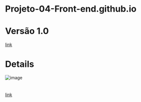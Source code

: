 # Projeto-04-Front-end.github.io

# Versão 1.0
[link](https://thiagomassenomaciel.github.io/Projeto-04-Front-end.github.io/)

# Details
![image](https://github.com/ThiagoMassenoMaciel/Projeto-04-Front-end.github.io/assets/107934374/ea6e1790-9266-4d39-abc2-e164477062c6)
# 
[link](https://thiagomassenomaciel.github.io/Projeto03-front-end.github.io/plus_details/index.html)
